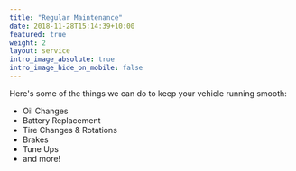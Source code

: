 ```yaml
---
title: "Regular Maintenance"
date: 2018-11-28T15:14:39+10:00
featured: true
weight: 2
layout: service
intro_image_absolute: true
intro_image_hide_on_mobile: false
---
```


Here's some of the things we can do to keep your vehicle running smooth:

* Oil Changes
* Battery Replacement
* Tire Changes & Rotations
* Brakes
* Tune Ups
* and more!

